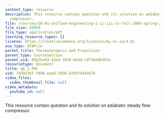 ```yaml
---
content_type: resource
description: This resource contain question and its solution on adiabatic steady flow
  compressor.
file: /courses/16-01-unified-engineering-i-ii-iii-iv-fall-2005-spring-2006/7d3923bff896eaa81038b293f544a678_q6_2.PDF
file_size: 83050
file_type: application/pdf
learning_resource_types: []
license: https://creativecommons.org/licenses/by-nc-sa/4.0/
ocw_type: OCWFile
parent_title: Thermodynamics and Propulsion
parent_type: CourseSection
parent_uid: 05b2ba63-43e4-3028-bad4-cdf50e0b363a
resourcetype: Document
title: q6_2.PDF
uid: 7d3923bf-f896-eaa8-1038-b293f544a678
video_files:
  video_thumbnail_file: null
video_metadata:
  youtube_id: null
---
```

This resource contain question and its solution on adiabatic steady flow compressor.